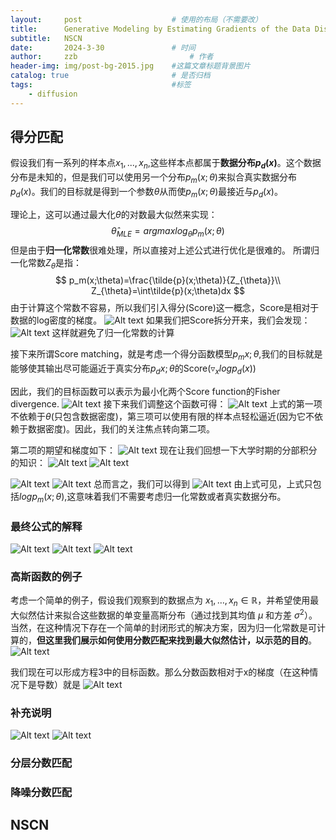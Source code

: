 ```yaml
---
layout:     post   				    # 使用的布局（不需要改）
title:      Generative Modeling by Estimating Gradients of the Data Distribution
subtitle:   NSCN
date:       2024-3-30 				# 时间
author:     zzb 						# 作者
header-img: img/post-bg-2015.jpg 	#这篇文章标题背景图片
catalog: true 						# 是否归档
tags:								#标签
    - diffusion
---
```


## 得分匹配
假设我们有一系列的样本点$x_1,...,x_n$,这些样本点都属于**数据分布$p_d(x)$**。这个数据分布是未知的，但是我们可以使用另一个分布$p_m(x;\theta)$来拟合真实数据分布$p_d(x)$。我们的目标就是得到一个参数$\theta$从而使$p_m(x;\theta)$最接近与$p_d(x)$。

理论上，这可以通过最大化$\theta$的对数最大似然来实现：
$$
\hat{\theta}_{MLE}=argmaxlog_{\theta}p_m(x;\theta)
$$
但是由于**归一化常数**很难处理，所以直接对上述公式进行优化是很难的。
所谓归一化常数$Z_{\theta}$是指：
$$
p_m(x;\theta)=\frac{\tilde{p}(x;\theta)}{Z_{\theta}}\\
Z_{\theta}=\int\tilde{p}(x;\theta)dx
$$
由于计算这个常数不容易，所以我们引入得分(Score)这一概念，Score是相对于数据的log密度的梯度。
![Alt text](image.png)
如果我们把Score拆分开来，我们会发现：
![Alt text](image-1.png)
这样就避免了归一化常数的计算

接下来所谓Score matching，就是考虑一个得分函数模型$p_m{x;\theta}$,我们的目标就是能够使其输出尽可能逼近于真实分布$p_d{x;\theta}$的Score($\triangledown_xlogp_d(x)$)

因此，我们的目标函数可以表示为最小化两个Score function的Fisher divergence.
![Alt text](image-2.png)
接下来我们调整这个函数可得：
![Alt text](image-3.png)
上式的第一项不依赖于$\theta$(只包含数据密度)，第三项可以使用有限的样本点轻松逼近(因为它不依赖于数据密度)。因此，我们的关注焦点转向第二项。

第二项的期望和梯度如下：
![Alt text](image-4.png)
现在让我们回想一下大学时期的分部积分的知识：
![Alt text](image-5.png)
![Alt text](image-6.png)

![Alt text](image-15.png)
![Alt text](image-16.png)
总而言之，我们可以得到
![Alt text](image-7.png)
由上式可见，上式只包括$logp_m(x;\theta)$,这意味着我们不需要考虑归一化常数或者真实数据分布。

### 最终公式的解释
![Alt text](image-7.png)
![Alt text](image-8.png)
![Alt text](image-9.png)

### 高斯函数的例子
考虑一个简单的例子，假设我们观察到的数据点为 $x_1, \ldots, x_n \in \mathbb{R}$，并希望使用最大似然估计来拟合这些数据的单变量高斯分布（通过找到其均值 $\mu$ 和方差 $\sigma^2$）。当然，在这种情况下存在一个简单的封闭形式的解决方案，因为归一化常数是可计算的，**但这里我们展示如何使用分数匹配来找到最大似然估计，以示范的目的**。
![Alt text](image-10.png)

我们现在可以形成方程3中的目标函数。那么分数函数相对于x的梯度（在这种情况下是导数）就是
![Alt text](image-11.png)

### 补充说明
![Alt text](image-13.png)
![Alt text](image-14.png)

### 分层分数匹配

### 降噪分数匹配

## NSCN